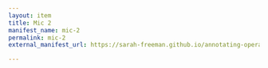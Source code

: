 ```yaml
---
layout: item
title: Mic 2
manifest_name: mic-2
permalink: mic-2
external_manifest_url: https://sarah-freeman.github.io/annotating-operator/mic-2/manifest.json

---
```

<!-- Add an essay or interpretive material below this line,
using HTML or markdown.  Do not modify this file above this line -->
